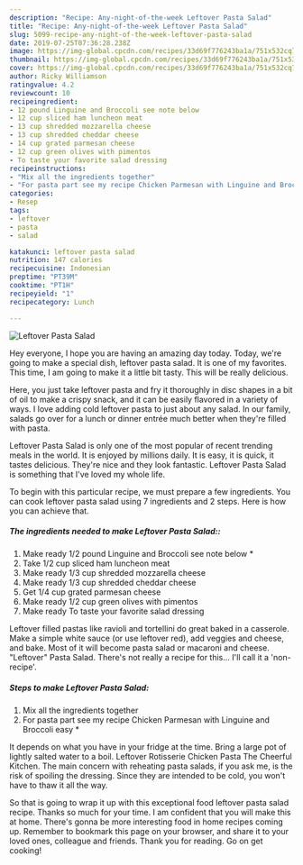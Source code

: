 ```yaml
---
description: "Recipe: Any-night-of-the-week Leftover Pasta Salad"
title: "Recipe: Any-night-of-the-week Leftover Pasta Salad"
slug: 5099-recipe-any-night-of-the-week-leftover-pasta-salad
date: 2019-07-25T07:36:28.238Z
image: https://img-global.cpcdn.com/recipes/33d69f776243ba1a/751x532cq70/leftover-pasta-salad-recipe-main-photo.jpg
thumbnail: https://img-global.cpcdn.com/recipes/33d69f776243ba1a/751x532cq70/leftover-pasta-salad-recipe-main-photo.jpg
cover: https://img-global.cpcdn.com/recipes/33d69f776243ba1a/751x532cq70/leftover-pasta-salad-recipe-main-photo.jpg
author: Ricky Williamson
ratingvalue: 4.2
reviewcount: 10
recipeingredient:
- 12 pound Linguine and Broccoli see note below 
- 12 cup sliced ham luncheon meat
- 13 cup shredded mozzarella cheese
- 13 cup shredded cheddar cheese
- 14 cup grated parmesan cheese
- 12 cup green olives with pimentos
- To taste your favorite salad dressing
recipeinstructions:
- "Mix all the ingredients together"
- "For pasta part see my recipe Chicken Parmesan with Linguine and Broccoli easy *"
categories:
- Resep
tags:
- leftover
- pasta
- salad

katakunci: leftover pasta salad
nutrition: 147 calories
recipecuisine: Indonesian
preptime: "PT39M"
cooktime: "PT1H"
recipeyield: "1"
recipecategory: Lunch

---
```



![Leftover Pasta Salad](https://img-global.cpcdn.com/recipes/33d69f776243ba1a/751x532cq70/leftover-pasta-salad-recipe-main-photo.jpg)

Hey everyone, I hope you are having an amazing day today. Today, we're going to make a special dish, leftover pasta salad. It is one of my favorites. This time, I am going to make it a little bit tasty. This will be really delicious.

Here, you just take leftover pasta and fry it thoroughly in disc shapes in a bit of oil to make a crispy snack, and it can be easily flavored in a variety of ways. I love adding cold leftover pasta to just about any salad. In our family, salads go over for a lunch or dinner entrée much better when they&#39;re filled with pasta.

Leftover Pasta Salad is only one of the most popular of recent trending meals in the world. It is enjoyed by millions daily. It is easy, it is quick, it tastes delicious. They're nice and they look fantastic. Leftover Pasta Salad is something that I've loved my whole life.


To begin with this particular recipe, we must prepare a few ingredients. You can cook leftover pasta salad using 7 ingredients and 2 steps. Here is how you can achieve that.

##### The ingredients needed to make Leftover Pasta Salad::

1. Make ready 1/2 pound Linguine and Broccoli see note below *
1. Take 1/2 cup sliced ham luncheon meat
1. Make ready 1/3 cup shredded mozzarella cheese
1. Make ready 1/3 cup shredded cheddar cheese
1. Get 1/4 cup grated parmesan cheese
1. Make ready 1/2 cup green olives with pimentos
1. Make ready To taste your favorite salad dressing


Leftover filled pastas like ravioli and tortellini do great baked in a casserole. Make a simple white sauce (or use leftover red), add veggies and cheese, and bake. Most of it will become pasta salad or macaroni and cheese. &#34;Leftover&#34; Pasta Salad. There&#39;s not really a recipe for this… I&#39;ll call it a &#39;non-recipe&#39;. 

##### Steps to make Leftover Pasta Salad:

1. Mix all the ingredients together
1. For pasta part see my recipe Chicken Parmesan with Linguine and Broccoli easy *


It depends on what you have in your fridge at the time. Bring a large pot of lightly salted water to a boil. Leftover Rotisserie Chicken Pasta The Cheerful Kitchen. The main concern with reheating pasta salads, if you ask me, is the risk of spoiling the dressing. Since they are intended to be cold, you won&#39;t have to thaw it all the way. 

So that is going to wrap it up with this exceptional food leftover pasta salad recipe. Thanks so much for your time. I am confident that you will make this at home. There's gonna be more interesting food in home recipes coming up. Remember to bookmark this page on your browser, and share it to your loved ones, colleague and friends. Thank you for reading. Go on get cooking!
